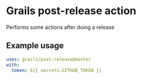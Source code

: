 # Grails post-release action

Performs some actions after doing a release

## Example usage

```yaml
uses: grails/post-release@master
with:
  token: ${{ secrets.GITHUB_TOKEN }}
```
